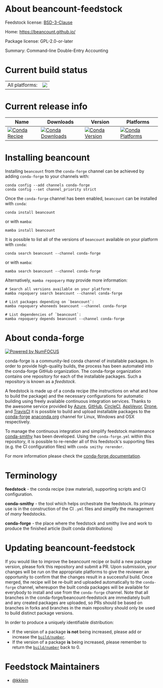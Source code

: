 About beancount-feedstock
=========================

Feedstock license: [BSD-3-Clause](https://github.com/conda-forge/beancount-feedstock/blob/main/LICENSE.txt)

Home: https://beancount.github.io/

Package license: GPL-2.0-or-later

Summary: Command-line Double-Entry Accounting

Current build status
====================


<table><tr><td>All platforms:</td>
    <td>
      <a href="https://dev.azure.com/conda-forge/feedstock-builds/_build/latest?definitionId=23299&branchName=main">
        <img src="https://dev.azure.com/conda-forge/feedstock-builds/_apis/build/status/beancount-feedstock?branchName=main">
      </a>
    </td>
  </tr>
</table>

Current release info
====================

| Name | Downloads | Version | Platforms |
| --- | --- | --- | --- |
| [![Conda Recipe](https://img.shields.io/badge/recipe-beancount-green.svg)](https://anaconda.org/conda-forge/beancount) | [![Conda Downloads](https://img.shields.io/conda/dn/conda-forge/beancount.svg)](https://anaconda.org/conda-forge/beancount) | [![Conda Version](https://img.shields.io/conda/vn/conda-forge/beancount.svg)](https://anaconda.org/conda-forge/beancount) | [![Conda Platforms](https://img.shields.io/conda/pn/conda-forge/beancount.svg)](https://anaconda.org/conda-forge/beancount) |

Installing beancount
====================

Installing `beancount` from the `conda-forge` channel can be achieved by adding `conda-forge` to your channels with:

```
conda config --add channels conda-forge
conda config --set channel_priority strict
```

Once the `conda-forge` channel has been enabled, `beancount` can be installed with `conda`:

```
conda install beancount
```

or with `mamba`:

```
mamba install beancount
```

It is possible to list all of the versions of `beancount` available on your platform with `conda`:

```
conda search beancount --channel conda-forge
```

or with `mamba`:

```
mamba search beancount --channel conda-forge
```

Alternatively, `mamba repoquery` may provide more information:

```
# Search all versions available on your platform:
mamba repoquery search beancount --channel conda-forge

# List packages depending on `beancount`:
mamba repoquery whoneeds beancount --channel conda-forge

# List dependencies of `beancount`:
mamba repoquery depends beancount --channel conda-forge
```


About conda-forge
=================

[![Powered by
NumFOCUS](https://img.shields.io/badge/powered%20by-NumFOCUS-orange.svg?style=flat&colorA=E1523D&colorB=007D8A)](https://numfocus.org)

conda-forge is a community-led conda channel of installable packages.
In order to provide high-quality builds, the process has been automated into the
conda-forge GitHub organization. The conda-forge organization contains one repository
for each of the installable packages. Such a repository is known as a *feedstock*.

A feedstock is made up of a conda recipe (the instructions on what and how to build
the package) and the necessary configurations for automatic building using freely
available continuous integration services. Thanks to the awesome service provided by
[Azure](https://azure.microsoft.com/en-us/services/devops/), [GitHub](https://github.com/),
[CircleCI](https://circleci.com/), [AppVeyor](https://www.appveyor.com/),
[Drone](https://cloud.drone.io/welcome), and [TravisCI](https://travis-ci.com/)
it is possible to build and upload installable packages to the
[conda-forge](https://anaconda.org/conda-forge) [anaconda.org](https://anaconda.org/)
channel for Linux, Windows and OSX respectively.

To manage the continuous integration and simplify feedstock maintenance
[conda-smithy](https://github.com/conda-forge/conda-smithy) has been developed.
Using the ``conda-forge.yml`` within this repository, it is possible to re-render all of
this feedstock's supporting files (e.g. the CI configuration files) with ``conda smithy rerender``.

For more information please check the [conda-forge documentation](https://conda-forge.org/docs/).

Terminology
===========

**feedstock** - the conda recipe (raw material), supporting scripts and CI configuration.

**conda-smithy** - the tool which helps orchestrate the feedstock.
                   Its primary use is in the construction of the CI ``.yml`` files
                   and simplify the management of *many* feedstocks.

**conda-forge** - the place where the feedstock and smithy live and work to
                  produce the finished article (built conda distributions)


Updating beancount-feedstock
============================

If you would like to improve the beancount recipe or build a new
package version, please fork this repository and submit a PR. Upon submission,
your changes will be run on the appropriate platforms to give the reviewer an
opportunity to confirm that the changes result in a successful build. Once
merged, the recipe will be re-built and uploaded automatically to the
`conda-forge` channel, whereupon the built conda packages will be available for
everybody to install and use from the `conda-forge` channel.
Note that all branches in the conda-forge/beancount-feedstock are
immediately built and any created packages are uploaded, so PRs should be based
on branches in forks and branches in the main repository should only be used to
build distinct package versions.

In order to produce a uniquely identifiable distribution:
 * If the version of a package **is not** being increased, please add or increase
   the [``build/number``](https://docs.conda.io/projects/conda-build/en/latest/resources/define-metadata.html#build-number-and-string).
 * If the version of a package **is** being increased, please remember to return
   the [``build/number``](https://docs.conda.io/projects/conda-build/en/latest/resources/define-metadata.html#build-number-and-string)
   back to 0.

Feedstock Maintainers
=====================

* [@kklein](https://github.com/kklein/)

